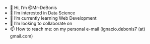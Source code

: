 - 👋 Hi, I’m @Mr-DeBonis
- 👀 I’m interested in Data Science
- 🌱 I’m currently learning Web Development
- 💞️ I’m looking to collaborate on 
- 📫 How to reach me: on my personal e-mail (ignacio.debonis7 (at) gmail.com)

<!---
Mr-DeBonis/Mr-DeBonis is a ✨ special ✨ repository because its `README.md` (this file) appears on your GitHub profile.
You can click the Preview link to take a look at your changes.
--->
